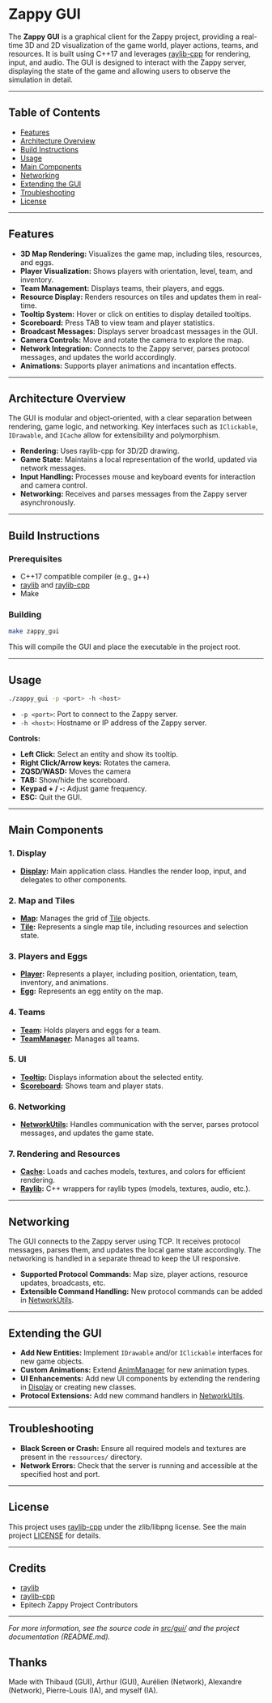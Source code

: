 # Zappy GUI

The **Zappy GUI** is a graphical client for the Zappy project, providing a real-time 3D and 2D visualization of the game world, player actions, teams, and resources. It is built using C++17 and leverages [raylib-cpp](https://github.com/RobLoach/raylib-cpp) for rendering, input, and audio. The GUI is designed to interact with the Zappy server, displaying the state of the game and allowing users to observe the simulation in detail.

---

## Table of Contents

- [Features](#features)
- [Architecture Overview](#architecture-overview)
- [Build Instructions](#build-instructions)
- [Usage](#usage)
- [Main Components](#main-components)
- [Networking](#networking)
- [Extending the GUI](#extending-the-gui)
- [Troubleshooting](#troubleshooting)
- [License](#license)

---

## Features

- **3D Map Rendering:** Visualizes the game map, including tiles, resources, and eggs.
- **Player Visualization:** Shows players with orientation, level, team, and inventory.
- **Team Management:** Displays teams, their players, and eggs.
- **Resource Display:** Renders resources on tiles and updates them in real-time.
- **Tooltip System:** Hover or click on entities to display detailed tooltips.
- **Scoreboard:** Press TAB to view team and player statistics.
- **Broadcast Messages:** Displays server broadcast messages in the GUI.
- **Camera Controls:** Move and rotate the camera to explore the map.
- **Network Integration:** Connects to the Zappy server, parses protocol messages, and updates the world accordingly.
- **Animations:** Supports player animations and incantation effects.

---

## Architecture Overview

The GUI is modular and object-oriented, with a clear separation between rendering, game logic, and networking. Key interfaces such as ```IClickable```, ```IDrawable```, and ```ICache``` allow for extensibility and polymorphism.

- **Rendering:** Uses raylib-cpp for 3D/2D drawing.
- **Game State:** Maintains a local representation of the world, updated via network messages.
- **Input Handling:** Processes mouse and keyboard events for interaction and camera control.
- **Networking:** Receives and parses messages from the Zappy server asynchronously.

---

## Build Instructions

### Prerequisites

- C++17 compatible compiler (e.g., g++)
- [raylib](https://www.raylib.com/) and [raylib-cpp](https://github.com/RobLoach/raylib-cpp)
- Make

### Building

```sh
make zappy_gui
```

This will compile the GUI and place the executable in the project root.

---

## Usage

```sh
./zappy_gui -p <port> -h <host>
```

- `-p <port>`: Port to connect to the Zappy server.
- `-h <host>`: Hostname or IP address of the Zappy server.

**Controls:**
- **Left Click:** Select an entity and show its tooltip.
- **Right Click/Arrow keys:** Rotates the camera.
- **ZQSD/WASD:** Moves the camera
- **TAB:** Show/hide the scoreboard.
- **Keypad + / -:** Adjust game frequency.
- **ESC:** Quit the GUI.

---

## Main Components

### 1. Display

- **[Display](src/gui/Display/Display.cpp):** Main application class. Handles the render loop, input, and delegates to other components.

### 2. Map and Tiles

- **[Map](src/gui/Map/Map.cpp):** Manages the grid of [Tile](src/gui/Tile/Tile.cpp) objects.
- **[Tile](src/gui/Tile/Tile.cpp):** Represents a single map tile, including resources and selection state.

### 3. Players and Eggs

- **[Player](src/gui/Player/Player.cpp):** Represents a player, including position, orientation, team, inventory, and animations.
- **[Egg](src/gui/Egg/Egg.cpp):** Represents an egg entity on the map.

### 4. Teams

- **[Team](src/gui/Team/Team.cpp):** Holds players and eggs for a team.
- **[TeamManager](src/gui/TeamManager/TeamManager.cpp):** Manages all teams.

### 5. UI

- **[Tooltip](src/gui/Tooltip/Tooltip.cpp):** Displays information about the selected entity.
- **[Scoreboard](src/gui/Scoreboard/Scoreboard.cpp):** Shows team and player stats.

### 6. Networking

- **[NetworkUtils](src/gui/NetworkUtils/NetworkUtils.cpp):** Handles communication with the server, parses protocol messages, and updates the game state.

### 7. Rendering and Resources

- **[Cache](src/gui/Cache/Cache.cpp):** Loads and caches models, textures, and colors for efficient rendering.
- **[Raylib](src/gui/Raylib/):** C++ wrappers for raylib types (models, textures, audio, etc.).

---

## Networking

The GUI connects to the Zappy server using TCP. It receives protocol messages, parses them, and updates the local game state accordingly. The networking is handled in a separate thread to keep the UI responsive.

- **Supported Protocol Commands:** Map size, player actions, resource updates, broadcasts, etc.
- **Extensible Command Handling:** New protocol commands can be added in [NetworkUtils](src/gui/NetworkUtils/NetworkUtils.cpp).

---

## Extending the GUI

- **Add New Entities:** Implement ```IDrawable``` and/or ```IClickable``` interfaces for new game objects.
- **Custom Animations:** Extend [AnimManager](src/gui/AnimManager/AnimManager.cpp) for new animation types.
- **UI Enhancements:** Add new UI components by extending the rendering in [Display](src/gui/Display/Display.cpp) or creating new classes.
- **Protocol Extensions:** Add new command handlers in [NetworkUtils](src/gui/NetworkUtils/NetworkUtils.cpp).

---

## Troubleshooting

- **Black Screen or Crash:** Ensure all required models and textures are present in the ```ressources/``` directory.
- **Network Errors:** Check that the server is running and accessible at the specified host and port.

---

## License

This project uses [raylib-cpp](https://github.com/RobLoach/raylib-cpp) under the zlib/libpng license.
See the main project [LICENSE](LICENSE) for details.

---

## Credits

- [raylib](https://www.raylib.com/)
- [raylib-cpp](https://github.com/RobLoach/raylib-cpp)
- Epitech Zappy Project Contributors

---

*For more information, see the source code in [src/gui/](src/gui/) and the project documentation (README.md).*

## Thanks

Made with Thibaud (GUI), Arthur (GUI), Aurélien (Network), Alexandre (Network), Pierre-Louis (IA), and myself (IA).
